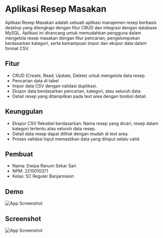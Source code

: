 
# Aplikasi Resep Masakan

Aplikasi Resep Masakan adalah sebuah aplikasi manajemen resep berbasis desktop yang dilengkapi dengan fitur CRUD dan integrasi dengan database MySQL. Aplikasi ini dirancang untuk memudahkan pengguna dalam mengelola resep masakan dengan fitur pencarian, pengelompokan berdasarkan kategori, serta kemampuan impor dan ekspor data dalam format CSV.

## Fitur

- CRUD (Create, Read, Update, Delete) untuk mengelola data resep.
- Pencarian data di tabel 
- Impor data CSV dengan validasi duplikasi.
- Ekspor data berdasarkan pencarian, kategori, atau seluruh data.
- Detail resep yang ditampilkan pada text area dengan tombol detail.

## Keunggulan

- Ekspor CSV fleksibel berdasarkan: Nama resep yang dicari, resep dalam kategori tertentu atau seluruh data resep.
- Detail data resep dapat dilihat dengan mudah di text area.
- Proses validasi input memastikan data yang diinput selalu valid.

## Pembuat

- Nama: Dwipa Ranum Sekar Sari
- NPM: 2210010371
- Kelas: 5C Reguler Banjarmasin

## Demo

![App Screenshot](https://youtu.be/3zW_EwCGO48)

## Screenshot

![App Screenshot](https://github.com/ranoem/DwipaRanumSekarSari-2210010371-UTS/blob/main/img/tampilan.png)
